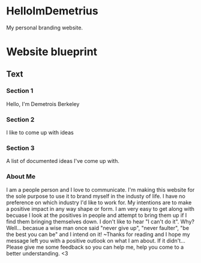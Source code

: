 # HelloImDemetrius
My personal branding website.


# Website blueprint

## Text

### Section 1

Hello, I'm Demetrois Berkeley

### Section 2

I like to come up with ideas

### Section 3
A list of documented ideas I've come up with.

### About Me
I am a people person and I love to communicate. I'm making this website for the sole purpose to use it to brand myself in the industy of life. I have no preference on which industry I'd like to work for. My intentions are to make a positive impact in any way shape or form. I am very easy to get along with becuase I look at the positives in people and attempt to bring them up if I find them bringing themselves down. I don't like to hear "I can't do it". Why? Well... becasue a wise man once said "never give up", "never faulter", "be the best you can be" and I intend on it! ~Thanks for reading and I hope my message left you with a positive outlook on what I am about. If it didn't... Please give me some feedback so you can help me, help you come to a better understanding. <3
